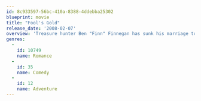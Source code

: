 ```yaml
---
id: 8c933597-56bc-410a-8388-4ddebba25302
blueprint: movie
title: "Fool's Gold"
release_date: '2008-02-07'
overview: 'Treasure hunter Ben "Finn" Finnegan has sunk his marriage to Tess and his trusty boat in his obsessive quest to find the legendary Queen''s Dowry. When he finds a vital clue that may finally pinpoint the treasure''s whereabouts, he drags Tess and her boss, billionaire Nigel Honeycutt, along on the hunt. But Finn is not the only one interested in the gold; his former mentor-turned-enemy Moe Fitch will stop at nothing to beat him to it.'
genres:
  -
    id: 10749
    name: Romance
  -
    id: 35
    name: Comedy
  -
    id: 12
    name: Adventure
---
```


